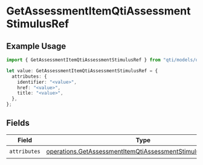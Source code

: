 # GetAssessmentItemQtiAssessmentStimulusRef

## Example Usage

```typescript
import { GetAssessmentItemQtiAssessmentStimulusRef } from "qti/models/operations";

let value: GetAssessmentItemQtiAssessmentStimulusRef = {
  attributes: {
    identifier: "<value>",
    href: "<value>",
    title: "<value>",
  },
};
```

## Fields

| Field                                                                                                                                            | Type                                                                                                                                             | Required                                                                                                                                         | Description                                                                                                                                      |
| ------------------------------------------------------------------------------------------------------------------------------------------------ | ------------------------------------------------------------------------------------------------------------------------------------------------ | ------------------------------------------------------------------------------------------------------------------------------------------------ | ------------------------------------------------------------------------------------------------------------------------------------------------ |
| `attributes`                                                                                                                                     | [operations.GetAssessmentItemQtiAssessmentStimulusRefAttributes](../../models/operations/getassessmentitemqtiassessmentstimulusrefattributes.md) | :heavy_check_mark:                                                                                                                               | N/A                                                                                                                                              |